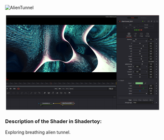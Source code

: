 ![AlienTunnel](https://github.com/user-attachments/assets/7db038b1-170f-4978-9e69-6f67424991f9)



[![Thumbnail](AlienTunnel_screenshot.png)](AlienTunnel.fuse)

### Description of the Shader in Shadertoy:
Exploring breathing alien tunnel.
